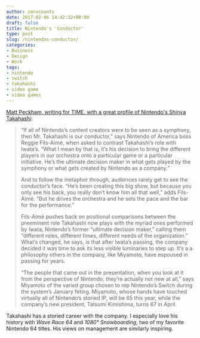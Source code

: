 ```yaml
---
author: zerocounts
date: 2017-02-06 14:42:32+00:00
draft: false
title: Nintendo's 'Conductor'
type: post
slug: /nintendos-conductor/
categories:
- Business
- Design
- Work
tags:
- nintendo
- switch
- takahashi
- video game
- video games
---
```


[Matt Peckham, writing for TIME, with a great profile of Nintendo's Shinya Takahashi](http://time.com/4653977/shinya-takahashi-nintendo/):

> “If all of Nintendo’s content creators were to be seen as a symphony, then Mr. Takahashi is our conductor,” says Nintendo of America boss Reggie Fils-Aimé, when asked to contrast Takahashi’s role with Iwata’s. “What I mean by that is, it’s his decision to bring the different players in our orchestra onto a particular game or a particular initiative. He’s the ultimate decision maker in what gets played by the symphony or what gets created by Nintendo as a company.”
>
> And to follow the metaphor through, audiences rarely get to see the conductor’s face. “He’s been creating this big show, but because you only see his back, you really don’t know him all that well,” adds Fils-Aimé. “But he drives the orchestra and he sets the pace and the bar for the performance.”
>
> Fils-Aimé pushes back on positional comparisons between the preeminent role Takahashi now plays with the myriad ones performed by Iwata, Nintendo’s former “ultimate decision maker,” calling them “different roles, different times, different needs of the organization.” What’s changed, he says, is that after Iwata’s passing, the company decided it was time to ask its less visible luminaries to step up. It’s a a philosophy others in the company, like Miyamoto, have espoused in passing for years.
>
> “The people that came out in the presentation, when you look at it from the perspective of Nintendo, they’re actually not new at all,” says Miyamoto of the varied group chosen to rep Nintendo’s Switch during the system’s January feting. Miyamoto, whose hands have touched virtually all of Nintendo’s storied IP, will be 65 this year, while the company’s new president, Tatsumi Kimishima, turns 67 in April.

Takahashi has a storied career with the company. I especially love his history with _Wave Race 64_ and _1080° Snowboarding_, two of my favorite Nintendo 64 titles. His views on management are similarly inspiring.
